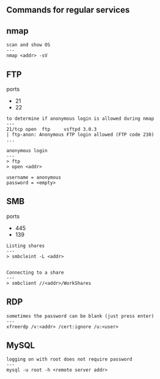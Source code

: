Commands for regular services
---

## nmap

```
scan and show OS
---
nmap <addr> -sV
```


## FTP

ports
- 21
- 22

```
to determine if anonymous login is allowed during nmap
---
21/tcp open  ftp     vsftpd 3.0.3
| ftp-anon: Anonymous FTP login allowed (FTP code 230)
...

anonymous login
---
> ftp
> open <addr>

username = anonymous
password = <empty>

```

## SMB

ports
- 445
- 139

```
Listing shares
---
> smbcleint -L <addr>


Connecting to a share
---
> smbclient //<addr>/WorkShares
```

## RDP

```
sometimes the password can be blank (just press enter)
---
xfreerdp /v:<addr> /cert:ignore /u:<user>
```

## MySQL

```
logging on with root does not require password
---
mysql -u root -h <remote server addr> 
```

